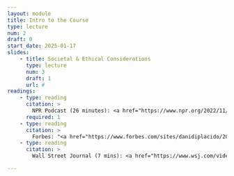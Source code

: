```yaml
---
layout: module
title: Intro to the Course
type: lecture
num: 2
draft: 0
start_date: 2025-01-17
slides:
    - title: Societal & Ethical Considerations
      type: lecture
      num: 3
      draft: 1
      url: #
readings: 
    - type: reading
      citation: >
        NPR Podcast (26 minutes): <a href="https://www.npr.org/2022/11/18/1137657496/third-party-cookie-data-tracking-internet-user-privacy" target="_blank">The history and future of the cookie</a>
      required: 1
    - type: reading
      citation: > 
        Forbes: "<a href="https://www.forbes.com/sites/danidiplacido/2024/01/16/the-dead-internet-theory-explained/" target="_blank">Dead Internet Theory</a>"
    - type: reading
      citation: >
        Wall Street Journal (7 mins): <a href="https://www.wsj.com/video/how-advertisers-use-internet-cookies-to-track-you/92E525EB-9E4A-4399-817D-8C4E6EF68F93.html" target="_blank">Third-party cookies, explained</a>

---
```

